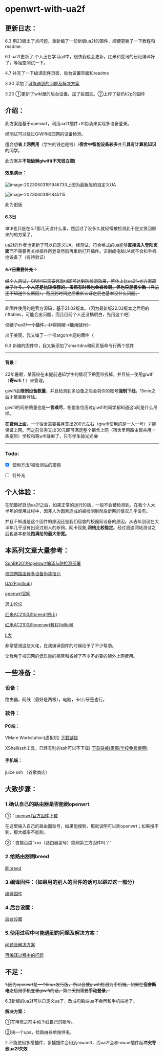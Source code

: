 # openwrt-with-ua2f

## 更新日志：

6.3  用23版出了点问题，重新编了一份新版ua2f的固件，顺便更新了一下教程和readme.

6.1  ua2f更新了,个人正在学习git中，很快我也会更新，红米和斐讯的已经编译好了，等抽空测试一下。

4.7   补充了一下编译固件页面、后台设置界面和readme

3.30 添加了[可能遇到的问题及解决方案](https://github.com/GiraffeLe/openwrt-with-ua2f/wiki/%E4%B8%80%E4%BA%9B%E5%8F%AF%E8%83%BD%E5%87%BA%E7%8E%B0%E7%9A%84%E9%97%AE%E9%A2%98%E5%8F%8A%E8%A7%A3%E5%86%B3%E6%96%B9%E6%A1%88)

3.20 ①更新了wiki里的后台设置，加了些图文。②上传了斐讯k2p的固件

## 介绍：

此方案是基于openwrt，利用ua2f插件+ttl伪装来实现多设备登录。

经测试可以绕过GiWifi校园网的设备检测。

适合想**省上网费用**（学生的钱也是钱）/**宿舍中智能设备较多**并且**具有计算机知识**的同学。

此方案并**不能破解giwifi(不充钱白嫖)**

#### 效果演示：

![image-20230603191946733](assets/image-20230603191946733.png)上图为最新版的自定义UA

![image-20230603191845115](assets/image-20230603191845115.png)

此为旧版

#### 6.3日

单ttl也只是在4.7那几天没什么事，然后过了没多久就经常被检测到于是又换回原来的的方案了。

ua2f的作者也更新了可以自定义UA。经测试，符合格式的ua能够**直接进入登陆页面**而不需要再关掉插件再登录然后再重新打开插件。识别成电脑UA就不会和手机抢设备了（有待验证)

#### ~~4.7日**重要补充**：~~

~~经个人测试，GiWifi只需要修改ttl即可达到防检测效果，整体上比ua2f+ttl方案简单了许多。**个人还是比较推荐的，**虽然有时候也会被检测，但也只是**极少数**（目前还不知道什么原因），而且到时间之后重新认证之后也基本没什么问题。~~


-----

此固件使用的是官方源码，基于21.02版本。（因为最新版22.03版本之后用的nftables，可能会出问题，而且目前个人还没搞明白，先用这个吧）

~~仅装了ua2f一个插件，非常简陋（能用就行）~~

出于美观，我又编了一个带argon主题的固件（

6.3  新编的固件中，我又新添加了smartdns和网页版命令行两个插件

---

#### 背景：

22年暑假，某高校在未提前通知学生的情况下把宽带拆掉，并且统一使用giwifi（**寄wifi！**）来管理。

giwifi会**限制设备数量**，并且检测到多设备之后会将你的账号**强制下线**，15min之后才能重新登陆。

giwifi的网络质量也是**一言难尽**，相信各位用过giwifi的同学都知道这b网是什么吊样。

**在费用上面**，一个宿舍需要每月支出200元左右（giwifi使用的是一人一号）才能保证上网。而之前仅需支出30元即可满足整个宿舍上网（宿舍里用路由器共用一条宽带）学校和寄wifi赚麻了，只有学生输光光😭

-----

### Todo:

- [X] 使用方法/被检测后的措施

- [ ] 待补充



## 个人体验：

在配置好启动ua2f之后，如果正常的运行的话，一般不会被检测到。在我个人大半年的使用过程中，因非人为因素造成的被检测到然后断网的情况几乎没有。

并且不知道是这个固件的原因还是我们宿舍的校园网设备的原因，从去年到现在大半年几乎没有出现过别人的断网，网卡现象,**网络比较稳定**。经过测速网站测试之后也基本都能**跑满给的最大带宽。**

## 本系列文章大量参考：

 [SunBK201的openwrt编译与防检测部署](https://sunbk201public.notion.site/sunbk201public/OpenWrt-f59ae1a76741486092c27bc24dbadc59)

[校园网路由器多设备伪装指北](https://learningman.top/archives/304) 

[UA2F(github)](https://github.com/Zxilly/UA2F)

[openwrt官网](openwrt.org)

[恩山论坛](https://www.right.com.cn/forum/forum.php)

[红米AC2100刷breed(恩山)](https://www.right.com.cn/forum/forum.php?mod=viewthread&tid=4066963&highlight=%CB%A2breed)

[红米AC2100刷openwrt教程(bilibili)](https://www.bilibili.com/read/cv18237601/)

[L大](https://github.com/coolsnowwolf/lede)

非常感谢这些大佬，在我编译固件的时候给予了不少帮助。

让我免于校园网的低质量的痛苦和省掉了不少不必要的额外上网费用。

## 一些准备：

### 设备：

路由器，网线（最好是两根），电脑，卡针/牙签也行。

### 软件：

#### PC端：

VMare Workstation(虚拟机) [下载链接](https://www.vmware.com/cn/products/workstation-player.html)

XShell(ssh工具，已经有别的ssh可以不下载) [下载链接(家庭/学校免费使用)](https://www.xshell.com/zh/xshell/)

#### 手机端：

juice ssh （谷歌商店）

## 大致步骤：

### 1.确认自己的路由器是否能刷openwrt

①：[openwrt官方固件下载](https://firmware-selector.openwrt.org/?version=22.03.3) 

在这里输入自己的路由器型号，如果能搜到，那就说明可以刷openwrt；如果搜不到，那大概率不能刷。

②：直接百度“xxx（路由器型号）能刷第三方固件吗？”

### 2.给路由器刷breed

[刷breed](./file/刷breed.md)

### 3.编译固件：（如果用的别人的固件的话可以跳过这一部分）

[编译固件](./file/openwrt固件编译.md)

### 4.后台设置：

 [后台设置](./file/后台设置)

### 5.使用过程中可能遇到的问题及解决方案：

[问题及解决方案](./file/一些可能出现的问题及解决方案.md)

[再编译过程中的问题](./file/再编译过程中的问题.md)

## 不足：

~~1.因为openwrt是一个linux发行版，所以会被giwifi检测为手机端。如果在**宿舍断电**之后用手机登录giwifi的话，第二天则需要**手动登录**。~~

6.3新版的ua2f可以自定义ua了，改成电脑端ua不会再和手机端抢了。

**解决方案：**

~~①在睡觉之前手动下线自己的账号。~~

②搞一个ups，给路由器单独供电。

2.不能使用多播插件，多播插件会用到mwan3，而ua2f会和mwan插件起**冲突导致ua2f失效**

